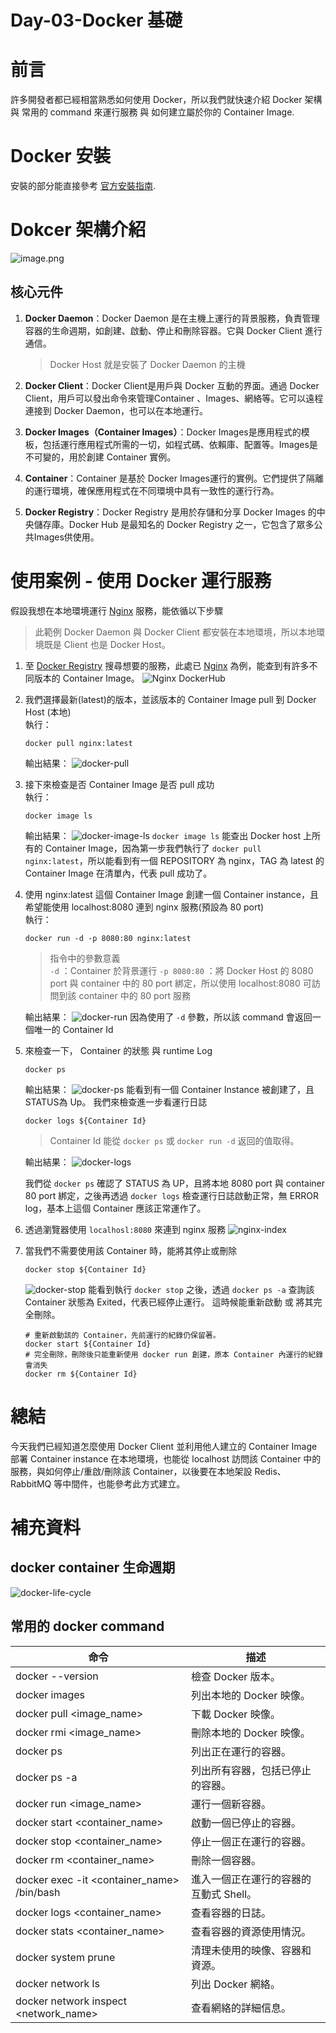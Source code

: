 # Day-03-Docker 基礎

# 前言
許多開發者都已經相當熟悉如何使用 Docker，所以我們就快速介紹 Docker 架構與 常用的 command 來運行服務 與 如何建立屬於你的 Container Image.

# Docker 安裝
安裝的部分能直接參考 [官方安裝指南](https://docs.docker.com/desktop/).

# Dokcer 架構介紹
![image.png](https://docs.docker.com/assets/images/architecture.svg)

## 核心元件

1. **Docker Daemon**：Docker Daemon 是在主機上運行的背景服務，負責管理容器的生命週期，如創建、啟動、停止和刪除容器。它與 Docker Client 進行通信。  
    > Docker Host 就是安裝了 Docker Daemon 的主機
1. **Docker Client**：Docker Client是用戶與 Docker 互動的界面。通過 Docker Client，用戶可以發出命令來管理Container 、Images、網絡等。它可以遠程連接到 Docker Daemon，也可以在本地運行。

2. **Docker Images（Container Images）**：Docker Images是應用程式的模板，包括運行應用程式所需的一切，如程式碼、依賴庫、配置等。Images是不可變的，用於創建 Container 實例。

3. **Container**：Container 是基於 Docker Images運行的實例。它們提供了隔離的運行環境，確保應用程式在不同環境中具有一致性的運行行為。

4. **Docker Registry**：Docker Registry 是用於存儲和分享 Docker Images 的中央儲存庫。Docker Hub 是最知名的 Docker Registry 之一，它包含了眾多公共Images供使用。

# 使用案例 - 使用 Docker 運行服務
假設我想在本地環境運行 [Nginx](https://hub.docker.com/_/nginx) 服務，能依循以下步驟
> 此範例 Docker Daemon 與 Docker Client 都安裝在本地環境，所以本地環境既是 Client 也是 Docker Host。

1. 至 [Docker Registry](https://hub.docker.com/) 搜尋想要的服務，此處已 [Nginx](https://hub.docker.com/_/nginx) 為例，能查到有許多不同版本的 Container Image。
![Nginx DockerHub](https://cdn.staticaly.com/gh/YihongGao/picx-images-hosting@master/20230902/截圖-2023-09-02-上午2.51.31.6vdw01t8rqw0.webp)
1. 我們選擇最新(latest)的版本，並該版本的 Container Image pull 到 Docker Host (本地)   
   執行：
    ```
    docker pull nginx:latest
    ``` 
    輸出結果：
    ![docker-pull](https://cdn.staticaly.com/gh/YihongGao/picx-images-hosting@master/20230902/截圖-2023-09-02-上午2.59.57.aqvqqukw1k0.webp)
2. 接下來檢查是否 Container Image 是否 pull 成功    
   執行：
    ```
    docker image ls
    ```
    輸出結果：
    ![docker-image-ls](https://cdn.staticaly.com/gh/YihongGao/picx-images-hosting@master/20230902/截圖-2023-09-02-上午3.06.46.12m8a0ll3z2o.webp)
    `docker image ls` 能查出 Docker host 上所有的 Container Image，因為第一步我們執行了 `docker pull nginx:latest`，所以能看到有一個 REPOSITORY 為 nginx，TAG 為 latest 的 Container Image 在清單內，代表 pull 成功了。
3. 使用 nginx:latest 這個 Container Image 創建一個 Container instance，且希望能使用 localhost:8080 連到 nginx 服務(預設為 80 port)    
    執行：
    ```
    docker run -d -p 8080:80 nginx:latest
    ```
    > 指令中的參數意義    
    `-d` ：Container 於背景運行
     `-p 8080:80` ：將 Docker Host 的 8080 port 與 container 中的 80 port 綁定，所以使用 localhost:8080 可訪問到該 container 中的 80 port 服務

    輸出結果：
    ![docker-run](https://cdn.staticaly.com/gh/YihongGao/picx-images-hosting@master/20230902/截圖-2023-09-02-上午3.32.17.738kuhqfzi40.webp)
    因為使用了 `-d` 參數，所以該 command 會返回一個唯一的 Container Id
4. 來檢查一下， Container 的狀態 與 runtime Log
    ```
    docker ps
    ```
    輸出結果：
    ![docker-ps](https://cdn.staticaly.com/gh/YihongGao/picx-images-hosting@master/20230902/截圖-2023-09-02-上午3.36.20-1.1a0kpb1ruerk.webp)
    能看到有一個 Container Instance 被創建了，且STATUS為 Up。
    我們來檢查進一步看運行日誌
    ```
    docker logs ${Container Id}
    ```
    > Container Id 能從 `docker ps` 或 `docker run -d` 返回的值取得。

    輸出結果：
    ![docker-logs](https://cdn.staticaly.com/gh/YihongGao/picx-images-hosting@master/20230902/截圖-2023-09-02-上午3.41.04.wlt0nzx3lts.webp)

    我們從 `docker ps` 確認了 STATUS 為 UP，且將本地 8080 port 與 container 80 port 綁定，之後再透過 `docker logs` 檢查運行日誌啟動正常，無 ERROR log，基本上這個 Container 應該正常運作了。
5. 透過瀏覽器使用 `localhosl:8080` 來連到 nginx 服務
    ![nginx-index](https://cdn.staticaly.com/gh/YihongGao/picx-images-hosting@master/20230902/截圖-2023-09-02-上午3.26.12.4ljjthj3ng60.webp)
6. 當我們不需要使用該 Container 時，能將其停止或刪除
    ```
    docker stop ${Container Id}
    ```
    ![docker-stop](https://cdn.staticaly.com/gh/YihongGao/picx-images-hosting@master/20230902/截圖-2023-09-02-上午3.57.50.4e3fl882k8o0.webp)
    能看到執行 `docker stop` 之後，透過 `docker ps -a` 查詢該 Container 狀態為 Exited，代表已經停止運行。
    這時候能重新啟動 或 將其完全刪除。
    ```
    # 重新啟動該的 Container，先前運行的紀錄仍保留著。
    docker start ${Container Id}
    # 完全刪除，刪除後只能重新使用 docker run 創建，原本 Container 內運行的紀錄會消失
    docker rm ${Container Id}
    ```

# 總結
今天我們已經知道怎麼使用 Docker Client 並利用他人建立的 Container Image 部署 Container instance 在本地環境，也能從 localhost 訪問該 Container 中的服務，與如何停止/重啟/刪除該 Container，以後要在本地架設 Redis、RabbitMQ 等中間件，也能參考此方式建立。 

# 補充資料

## docker container 生命週期
![docker-life-cycle](https://res.cloudinary.com/practicaldev/image/fetch/s--0uJGEEuc--/c_limit%2Cf_auto%2Cfl_progressive%2Cq_auto%2Cw_880/https://dev-to-uploads.s3.amazonaws.com/uploads/articles/gevspybo00m3a7l4hfrz.png)
## 常用的 docker command
| 命令 | 描述 |
|------|------|
| docker --version | 檢查 Docker 版本。 |
| docker images | 列出本地的 Docker 映像。 |
| docker pull <image_name> | 下載 Docker 映像。 |
| docker rmi <image_name> | 刪除本地的 Docker 映像。 |
| docker ps | 列出正在運行的容器。 |
| docker ps -a | 列出所有容器，包括已停止的容器。 |
| docker run <image_name> | 運行一個新容器。 |
| docker start <container_name> | 啟動一個已停止的容器。 |
| docker stop <container_name> | 停止一個正在運行的容器。 |
| docker rm <container_name> | 刪除一個容器。 |
| docker exec -it <container_name> /bin/bash | 進入一個正在運行的容器的互動式 Shell。 |
| docker logs <container_name> | 查看容器的日誌。 |
| docker stats <container_name> | 查看容器的資源使用情況。 |
| docker system prune | 清理未使用的映像、容器和資源。 |
| docker network ls | 列出 Docker 網絡。 |
| docker network inspect <network_name> | 查看網絡的詳細信息。 |
